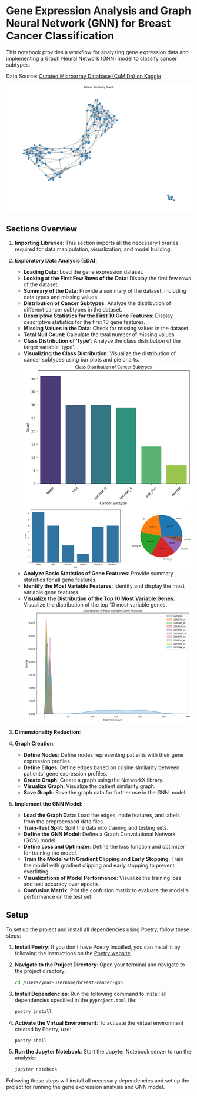 # Gene Expression Analysis and Graph Neural Network (GNN) for Breast Cancer Classification

This notebook provides a workflow for analyzing gene expression data and implementing a Graph Neural Network (GNN) model to classify cancer subtypes.

Data Source: [Curated Microarray Database (CuMiDa) on Kaggle](https://www.kaggle.com/datasets/brunogrisci/breast-cancer-gene-expression-cumida/data)

![Gene expression heatmap](assets/gene_expression.png)

## Sections Overview

1. **Importing Libraries**: This section imports all the necessary libraries required for data manipulation, visualization, and model building.

2. **Exploratory Data Analysis (EDA)**:
    - **Loading Data**: Load the gene expression dataset.
    - **Looking at the First Few Rows of the Data**: Display the first few rows of the dataset.
    - **Summary of the Data**: Provide a summary of the dataset, including data types and missing values.
    - **Distribution of Cancer Subtypes**: Analyze the distribution of different cancer subtypes in the dataset.
    - **Descriptive Statistics for the First 10 Gene Features**: Display descriptive statistics for the first 10 gene features.
    - **Missing Values in the Data**: Check for missing values in the dataset.
    - **Total Null Count**: Calculate the total number of missing values.
    - **Class Distribution of 'type'**: Analyze the class distribution of the target variable 'type'.
    - **Visualizing the Class Distribution**: Visualize the distribution of cancer subtypes using bar plots and pie charts.
    ![Distribution of Cancer Subtypes](assets/class_distribution.png)
    ![Pie chart showing the distribution of cancer subtypes](assets/pie_chart.png)
    - **Analyze Basic Statistics of Gene Features**: Provide summary statistics for all gene features.
    - **Identify the Most Variable Features**: Identify and display the most variable gene features.
    - **Visualize the Distribution of the Top 10 Most Variable Genes**: Visualize the distribution of the top 10 most variable genes.
    ![Distribution of the Top 10 Most Variable Genes](assets/most_variable_genes.png)

3. **Dimensionality Reduction**:

4. **Graph Creation**:
    - **Define Nodes**: Define nodes representing patients with their gene expression profiles.
    - **Define Edges**: Define edges based on cosine similarity between patients' gene expression profiles.
    - **Create Graph**: Create a graph using the NetworkX library.
    - **Visualize Graph**: Visualize the patient similarity graph.
    - **Save Graph**: Save the graph data for further use in the GNN model.

5. **Implement the GNN Model**:
    - **Load the Graph Data**: Load the edges, node features, and labels from the preprocessed data files.
    - **Train-Test Split**: Split the data into training and testing sets.
    - **Define the GNN Model**: Define a Graph Convolutional Network (GCN) model.
    - **Define Loss and Optimizer**: Define the loss function and optimizer for training the model.
    - **Train the Model with Gradient Clipping and Early Stopping**: Train the model with gradient clipping and early stopping to prevent overfitting.
    - **Visualizations of Model Performance**: Visualize the training loss and test accuracy over epochs.
    - **Confusion Matrix**: Plot the confusion matrix to evaluate the model's performance on the test set.



## Setup
To set up the project and install all dependencies using Poetry, follow these steps:

1. **Install Poetry**: If you don't have Poetry installed, you can install it by following the instructions on the [Poetry website](https://python-poetry.org/docs/#installation).

2. **Navigate to the Project Directory**: Open your terminal and navigate to the project directory:
    ```sh
    cd /Users/your-username/breast-cancer-gnn
    ```
3. **Install Dependencies**: Run the following command to install all dependencies specified in the `pyproject.toml` file:
    ```sh
    poetry install
    ```

4. **Activate the Virtual Environment**: To activate the virtual environment created by Poetry, use:
    ```sh
    poetry shell
    ```

5. **Run the Jupyter Notebook**: Start the Jupyter Notebook server to run the analysis:
    ```sh
    jupyter notebook
    ```

Following these steps will install all necessary dependencies and set up the project for running the gene expression analysis and GNN model.